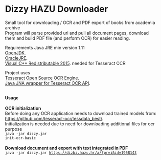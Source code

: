<h1>Dizzy HAZU Downloader</h1>

Small tool for downloading / OCR and PDF export of books from academia archive
<br>Program will parse provided url and pull all document pages, download them and build PDF file (and perform OCR) for easier reading.

Requirements
Java JRE min version 1.11
<br>[OpenJDK](https://openjdk.java.net/).
<br>[OracleJRE](https://www.oracle.com/technetwork/java/javase/downloads/index.html). 
<br>[Visual C++ Redistributable 2015](https://www.microsoft.com/en-us/download/details.aspx?id=48145). needed for Tesseract OCR

Project uses
<br>[Tesseract Open Source OCR Engine](https://github.com/tesseract-ocr/tesseract).
<br>[Java JNA wrapper for Tesseract OCR API](https://github.com/nguyenq/tess4j).

<br><b>Usage</b>
<br>
<br><b>OCR initialization</b>
<br>Before doing any OCR application needs to download trained models from: https://github.com/tesseract-ocr/tessdata_best/.
<br> Initialization is needed due to need for downloading additional files for ocr purpose 
<br>
<code>java -jar dizzy.jar init-ocr-basic</code>
<br>
<br>
<b>Download document and export with text integrated in PDF</b>
<br>
<code>java -jar dizzy.jar https://dizbi.hazu.hr/a/?pr=i&id=1958143
</code>
